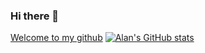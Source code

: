 ### Hi there 👋

<!--
**alanSechi/alanSechi** is a ✨ _special_ ✨ repository because its `README.md` (this file) appears on your GitHub profile.

Here are some ideas to get you started:

- 🔭 I’m currently working on ...
- 🌱 I’m currently learning ...
- 👯 I’m looking to collaborate on ...
- 🤔 I’m looking for help with ...
- 💬 Ask me about ...
- 📫 How to reach me: ...
- 😄 Pronouns: ...
- ⚡ Fun fact: ...
-->
[Welcome to my github](https://gph.is/g/am13QkQ)
[![Alan's GitHub stats](https://github-readme-stats.vercel.app/api?username=alanSechi&theme=algolia&show_icons=true)](https://github.com/alanSechi/github-readme-stats)
